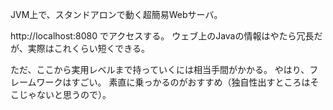 JVM上で、スタンドアロンで動く超簡易Webサーバ。

http://localhost:8080 でアクセスする。
ウェブ上のJavaの情報はやたら冗長だが、実際はこれくらい短くできる。

ただ、ここから実用レベルまで持っていくには相当手間がかかる。
やはり、フレームワークはすごい。
素直に乗っかるのがおすすめ（独自性出すところはそこじゃないと思うので）。
